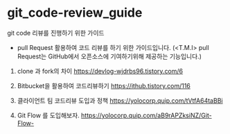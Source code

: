# git_code-review_guide
git code 리뷰를 진행하기 위한 가이드

-  pull Request 활용하여 코드 리뷰를 하기 위한 가이드입니다. 
(<T.M.I> pull Request는 GitHub에서 오픈소스에 기여하기위해 제공하는 기능입니다.)

1. clone 과 fork의 차이 https://devlog-wjdrbs96.tistory.com/6

2. Bitbucket을 활용하여 코드리뷰하기 https://ithub.tistory.com/116

3. 클라이언트 팀 코드리뷰 도입과 정책 https://yolocorp.quip.com/tVtfA64taBBi

4. Git Flow 를 도입해보자. https://yolocorp.quip.com/aB9rAPZksiNZ/Git-Flow-
